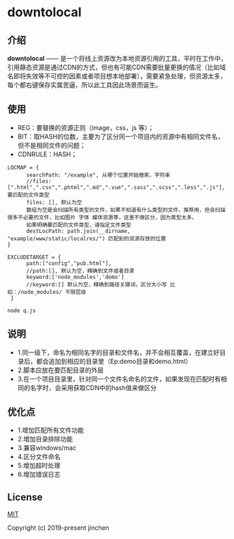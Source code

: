 # downtolocal
## 介绍
**downtolocal** —— 是一个将线上资源改为本地资源引用的工具，平时在工作中，引用静态资源是通过CDN的方式，但也有可能CDN需要批量更换的情况（比如域名即将失效等不可控的因素或者项目想本地部署），需要紧急处理，但资源太多，每个都右键保存实属苦逼，所以此工具因此场景而诞生。
## 使用
- REG：要替换的资源正则（image，css，js 等）；
- BIT：取HASH的位数，主要为了区分同一个项目内的资源中有相同文件名，但不是相同文件的问题；
- CDNRULE：HASH；
```
LOCMAP = {
      searchPath: "/example", 从哪个位置开始搜索，字符串
      //files: [".html",".css",".phtml",".md",".vue",".sass",".scss",".less",".js"], 要匹配的文件类型
      files: [], 默认为空
      数组为空是会扫描所有类型的文件，如果不知道有什么类型的文件，推荐用，但会扫描很多不必要的文件，比如图片 字体 媒体资源等，这里不做区分，因为类型太多。
      如果明确要匹配的文件类型，请指定文件类型
      destLocPath: path.join(__dirname, "example/www/static/localres/") 匹配到的资源存放的位置
}
```
    
    
```
EXCLUDETARGET = {
      path:["config","pub.html"],
      //path:[], 默认为空，精确到文件或者目录
      keyword:['node_modules','demo'] 
      //keyword:[] 默认为空，精确到路径关键词，区分大小写 比如：/node_modules/ 不限层级
 }
```

```
node q.js
```

## 说明
- 1.同一级下，命名为相同名字的目录和文件名，并不会相互覆盖，在建立好目录后，都会追加到相应的目录里（Ep:demo目录和demo.html）
- 2.脚本应放在要匹配目录的外层
- 3.在一个项目目录里，针对同一个文件名命名的文件，如果发现在匹配时有相同的名字时，会采用获取CDN中的hash值来做区分

## 优化点
- 1.增加匹配所有文件功能    
- 2.增加目录排除功能
- 3.兼容windows/mac
- 4.区分文件命名
- 5.增加超时处理
- 6.增加错误日志

## License

[MIT](https://github.com/gitkingchen/downtolocal/blob/master/LICENSE)

Copyright (c) 2019-present jinchen
